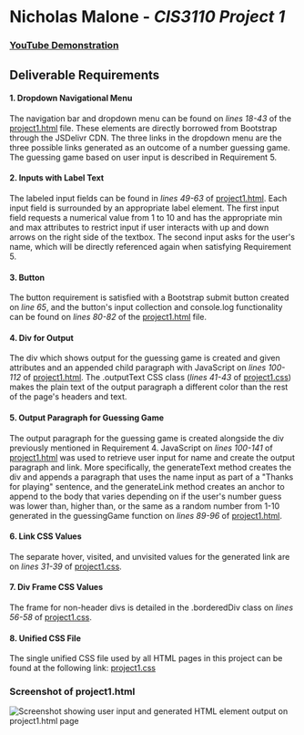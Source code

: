 # Nicholas Malone - *CIS3110 Project 1*
### [YouTube Demonstration](https://upload.wikimedia.org/wikipedia/commons/6/67/Learning_Curve_--_Coming_Soon_Placeholder.png)
## Deliverable Requirements
#### 1. Dropdown Navigational Menu
The navigation bar and dropdown menu can be found on *lines 18-43* of the [project1.html](https://github.com/nrmalone/Nicholas-Malone-CIS3110/blob/main/Project%201/project1.html#L18) file. These elements are directly borrowed from Bootstrap through the JSDelivr CDN. The three links in the dropdown menu are the three possible links generated as an outcome of a number guessing game. The guessing game based on user input is described in Requirement 5.
#### 2. Inputs with Label Text
The labeled input fields can be found in *lines 49-63* of [project1.html](https://github.com/nrmalone/Nicholas-Malone-CIS3110/blob/main/Project%201/project1.html#L49). Each input field is surrounded by an appropriate label element. The first input field requests a numerical value from 1 to 10 and has the appropriate min and max attributes to restrict input if user interacts with up and down arrows on the right side of the textbox. The second input asks for the user's name, which will be directly referenced again when satisfying Requirement 5.
#### 3. Button
The button requirement is satisfied with a Bootstrap submit button created on *line 65*, and the button's input collection and console.log functionality can be found on *lines 80-82* of the [project1.html](https://github.com/nrmalone/Nicholas-Malone-CIS3110/blob/main/Project%201/project1.html#L80) file.
#### 4. Div for Output
The div which shows output for the guessing game is created and given attributes and an appended child paragraph with JavaScript on *lines 100-112* of [project1.html](https://github.com/nrmalone/Nicholas-Malone-CIS3110/blob/main/Project%201/project1.html#L100). The .outputText CSS class (*lines 41-43* of [project1.css](https://github.com/nrmalone/Nicholas-Malone-CIS3110/blob/main/Project%201/project1.css#L41)) makes the plain text of the output paragraph a different color than the rest of the page's headers and text.
#### 5. Output Paragraph for Guessing Game
The output paragraph for the guessing game is created alongside the div previously mentioned in Requirement 4. JavaScript on *lines 100-141* of [project1.html](https://github.com/nrmalone/Nicholas-Malone-CIS3110/blob/main/Project%201/project1.html#L100) was used to retrieve user input for name and create the output paragraph and link. More specifically, the generateText method creates the div and appends a paragraph that uses the name input as part of a "Thanks for playing" sentence, and the generateLink method creates an anchor to append to the body that varies depending on if the user's number guess was lower than, higher than, or the same as a random number from 1-10 generated in the guessingGame function on *lines 89-96* of [project1.html](https://github.com/nrmalone/Nicholas-Malone-CIS3110/blob/main/Project%201/project1.html#L89).
#### 6. Link CSS Values
The separate hover, visited, and unvisited values for the generated link are on *lines 31-39* of [project1.css](https://github.com/nrmalone/Nicholas-Malone-CIS3110/blob/main/Project%201/project1.css#31).
#### 7. Div Frame CSS Values
The frame for non-header divs is detailed in the .borderedDiv class on *lines 56-58* of [project1.css](https://github.com/nrmalone/Nicholas-Malone-CIS3110/blob/main/Project%201/project1.css#56). 
#### 8. Unified CSS File
The single unified CSS file used by all HTML pages in this project can be found at the following link: [project1.css](https://github.com/nrmalone/Nicholas-Malone-CIS3110/blob/main/Project%201/project1.css)
### Screenshot of project1.html
![Screenshot showing user input and generated HTML element output on project1.html page](https://raw.githubusercontent.com/nrmalone/Nicholas-Malone-CIS3110/main/Project%201/screenshot%20of%20page.png)
